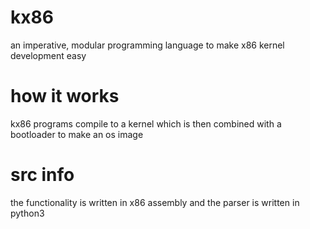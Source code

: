 # kx86
an imperative, modular programming language to make x86 kernel development easy
# how it works
kx86 programs compile to a kernel which is then combined with a bootloader to make an os image
# src info
the functionality is written in x86 assembly and the parser is written in python3
